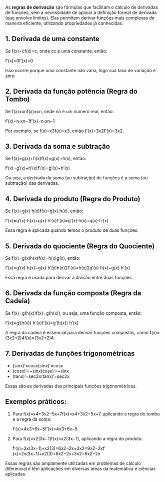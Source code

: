 As **regras de derivação** são fórmulas que facilitam o cálculo de derivadas de funções, sem a necessidade de aplicar a definição formal de derivada (que envolve limites). Elas permitem derivar funções mais complexas de maneira eficiente, utilizando propriedades já conhecidas.

## 1. **Derivada de uma constante**

Se f(x)=cf(x)=c, onde cc é uma constante, então:

f′(x)=0f′(x)=0

Isso ocorre porque uma constante não varia, logo sua taxa de variação é zero.

## 2. **Derivada da função potência (Regra do Tombo)**

Se f(x)=xnf(x)=xn, onde nn é um número real, então:

f′(x)=n⋅xn−1f′(x)=n⋅xn−1

Por exemplo, se f(x)=x3f(x)=x3, então f′(x)=3x2f′(x)=3x2.

## 3. **Derivada da soma e subtração**

Se f(x)=g(x)+h(x)f(x)=g(x)+h(x), então:

f′(x)=g′(x)+h′(x)f′(x)=g′(x)+h′(x)

Ou seja, a derivada da soma (ou subtração) de funções é a soma (ou subtração) das derivadas.

## 4. **Derivada do produto (Regra do Produto)**

Se f(x)=g(x)⋅h(x)f(x)=g(x)⋅h(x), então:

f′(x)=g′(x)⋅h(x)+g(x)⋅h′(x)f′(x)=g′(x)⋅h(x)+g(x)⋅h′(x)

Essa regra é aplicada quando temos o produto de duas funções.

## 5. **Derivada do quociente (Regra do Quociente)**

Se f(x)=g(x)h(x)f(x)=h(x)g(x)​, então:

f′(x)=g′(x)⋅h(x)−g(x)⋅h′(x)h(x)2f′(x)=h(x)2g′(x)⋅h(x)−g(x)⋅h′(x)​

Essa regra é usada para derivar a divisão entre duas funções.

## 6. **Derivada da função composta (Regra da Cadeia)**

Se f(x)=g(h(x))f(x)=g(h(x)), ou seja, uma função composta, então:

f′(x)=g′(h(x))⋅h′(x)f′(x)=g′(h(x))⋅h′(x)

A regra da cadeia é essencial para derivar funções compostas, como f(x)=(3x2+2)4f(x)=(3x2+2)4.

## 7. **Derivadas de funções trigonométricas**

- (sin⁡x)′=cos⁡x(sinx)′=cosx
- (cos⁡x)′=−sin⁡x(cosx)′=−sinx
- (tan⁡x)′=sec⁡2x(tanx)′=sec2x

Essas são as derivadas das principais funções trigonométricas.

## Exemplos práticos:

1. Para f(x)=x4+3x2−5x+7f(x)=x4+3x2−5x+7, aplicando a regra do tombo e a regra da soma:
    
    f′(x)=4x3+6x−5f′(x)=4x3+6x−5
    
2. Para f(x)=x2(3x−1)f(x)=x2(3x−1), aplicando a regra do produto:
    
    f′(x)=2x(3x−1)+x2(3)=6x2−2x+3x2=9x2−2xf′(x)=2x(3x−1)+x2(3)=6x2−2x+3x2=9x2−2x
    

Essas regras são amplamente utilizadas em problemas de cálculo diferencial e têm aplicações em diversas áreas da matemática e ciências aplicadas.